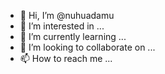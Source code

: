 - 👋 Hi, I’m @nuhuadamu
- 👀 I’m interested in ...
- 🌱 I’m currently learning ...
- 💞️ I’m looking to collaborate on ...
- 📫 How to reach me ...

<!---
nuhuadamu/nuhuadamu is a ✨ special ✨ repository because its `README.md` (this file) appears on your GitHub profile.
You can click the Preview link to take a look at your changes.
--->
